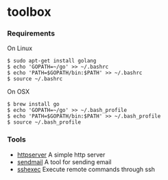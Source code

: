 toolbox
=======

### Requirements

On Linux

```
$ sudo apt-get install golang
$ echo 'GOPATH=~/go' >> ~/.bashrc
$ echo 'PATH=$GOPATH/bin:$PATH' >> ~/.bashrc
$ source ~/.bashrc
```

On OSX

```
$ brew install go
$ echo 'GOPATH=~/go' >> ~/.bash_profile
$ echo 'PATH=$GOPATH/bin:$PATH' >> ~/.bash_profile
$ source ~/.bash_profile
```

### Tools

* [httpserver](httpserver) A simple http server
* [sendmail](sendmail) A tool for sending email
* [sshexec](sshexec) Execute remote commands through ssh
